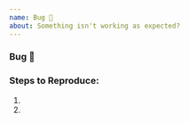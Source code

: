 ```yaml
---
name: Bug 🐞
about: Something isn't working as expected?
---
```


### Bug 🐞
<!-- Search existing issues to avoid duplicates. Provide as much useful information as you can. -->



### Steps to Reproduce:

1. 
2. 



<!-- If you have code sample, error messages, stack traces, please provide it. -->
<!-- Optionally think about how this could be fixed. Can you fix it and submit a PR? -->

